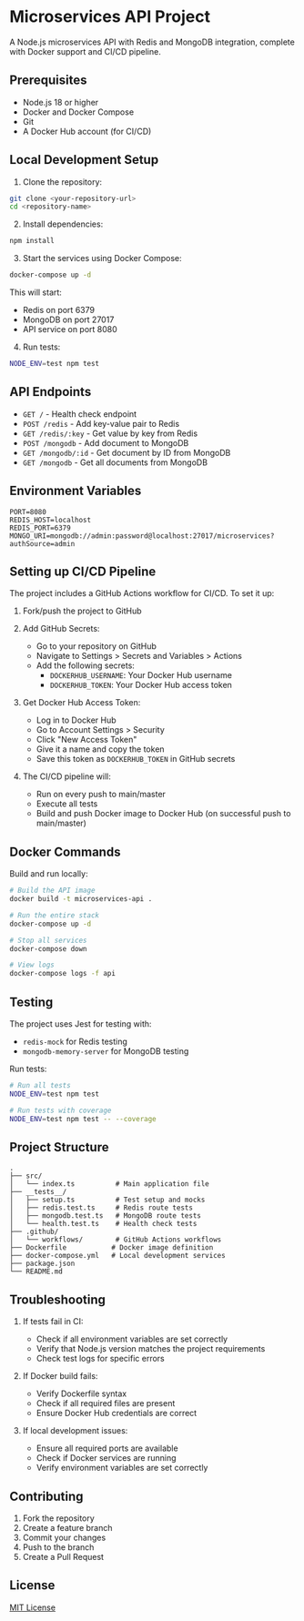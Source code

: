 # Microservices API Project

A Node.js microservices API with Redis and MongoDB integration, complete with Docker support and CI/CD pipeline.

## Prerequisites

- Node.js 18 or higher
- Docker and Docker Compose
- Git
- A Docker Hub account (for CI/CD)

## Local Development Setup

1. Clone the repository:
```bash
git clone <your-repository-url>
cd <repository-name>
```

2. Install dependencies:
```bash
npm install
```

3. Start the services using Docker Compose:
```bash
docker-compose up -d
```

This will start:
- Redis on port 6379
- MongoDB on port 27017
- API service on port 8080

4. Run tests:
```bash
NODE_ENV=test npm test
```

## API Endpoints

- `GET /` - Health check endpoint
- `POST /redis` - Add key-value pair to Redis
- `GET /redis/:key` - Get value by key from Redis
- `POST /mongodb` - Add document to MongoDB
- `GET /mongodb/:id` - Get document by ID from MongoDB
- `GET /mongodb` - Get all documents from MongoDB

## Environment Variables

```env
PORT=8080
REDIS_HOST=localhost
REDIS_PORT=6379
MONGO_URI=mongodb://admin:password@localhost:27017/microservices?authSource=admin
```

## Setting up CI/CD Pipeline

The project includes a GitHub Actions workflow for CI/CD. To set it up:

1. Fork/push the project to GitHub

2. Add GitHub Secrets:
   - Go to your repository on GitHub
   - Navigate to Settings > Secrets and Variables > Actions
   - Add the following secrets:
     - `DOCKERHUB_USERNAME`: Your Docker Hub username
     - `DOCKERHUB_TOKEN`: Your Docker Hub access token

3. Get Docker Hub Access Token:
   - Log in to Docker Hub
   - Go to Account Settings > Security
   - Click "New Access Token"
   - Give it a name and copy the token
   - Save this token as `DOCKERHUB_TOKEN` in GitHub secrets

4. The CI/CD pipeline will:
   - Run on every push to main/master
   - Execute all tests
   - Build and push Docker image to Docker Hub (on successful push to main/master)

## Docker Commands

Build and run locally:
```bash
# Build the API image
docker build -t microservices-api .

# Run the entire stack
docker-compose up -d

# Stop all services
docker-compose down

# View logs
docker-compose logs -f api
```

## Testing

The project uses Jest for testing with:
- `redis-mock` for Redis testing
- `mongodb-memory-server` for MongoDB testing

Run tests:
```bash
# Run all tests
NODE_ENV=test npm test

# Run tests with coverage
NODE_ENV=test npm test -- --coverage
```

## Project Structure

```
.
├── src/
│   └── index.ts          # Main application file
├── __tests__/
│   ├── setup.ts          # Test setup and mocks
│   ├── redis.test.ts     # Redis route tests
│   ├── mongodb.test.ts   # MongoDB route tests
│   └── health.test.ts    # Health check tests
├── .github/
│   └── workflows/        # GitHub Actions workflows
├── Dockerfile           # Docker image definition
├── docker-compose.yml   # Local development services
├── package.json        
└── README.md
```

## Troubleshooting

1. If tests fail in CI:
   - Check if all environment variables are set correctly
   - Verify that Node.js version matches the project requirements
   - Check test logs for specific errors

2. If Docker build fails:
   - Verify Dockerfile syntax
   - Check if all required files are present
   - Ensure Docker Hub credentials are correct

3. If local development issues:
   - Ensure all required ports are available
   - Check if Docker services are running
   - Verify environment variables are set correctly

## Contributing

1. Fork the repository
2. Create a feature branch
3. Commit your changes
4. Push to the branch
5. Create a Pull Request

## License

[MIT License](LICENSE) 